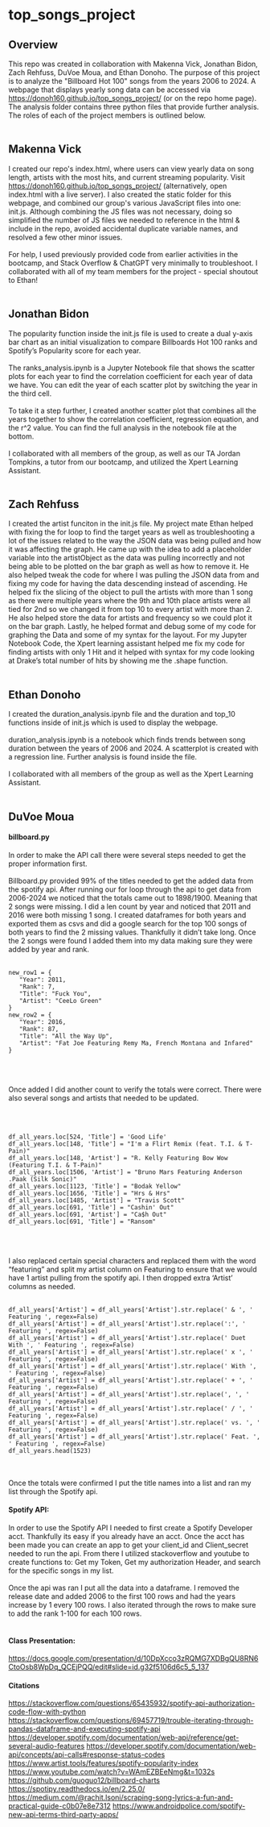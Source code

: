 # top_songs_project

## Overview
This repo was created in collaboration with Makenna Vick, Jonathan Bidon, Zach Rehfuss, DuVoe Moua, and Ethan Donoho. The purpose of this project is to analyze the "Billboard Hot 100" songs from the years 2006 to 2024. A webpage that displays yearly song data can be accessed via https://donoh160.github.io/top_songs_project/ (or on the repo home page). The analysis folder contains three python files that provide further analysis. The roles of each of the project members is outlined below. 
<br><br>

## Makenna Vick
I created our repo's index.html, where users can view yearly data on song length, artists with the most hits, and current streaming popularity. Visit https://donoh160.github.io/top_songs_project/ (alternatively, open index.html with a live server). I also created the static folder for this webpage, and combined our group's various JavaScript files into one: init.js. Although combining the JS files was not necessary, doing so simplified the number of JS files we needed to reference in the html & include in the repo, avoided accidental duplicate variable names, and resolved a few other minor issues. 
<br><br>
For help, I used previously provided code from earlier activities in the bootcamp, and Stack Overflow & ChatGPT very minimally to troubleshoot. I collaborated with all of my team members for the project - special shoutout to Ethan!
<br><br>

## Jonathan Bidon
The popularity function inside the init.js file is used to create a dual y-axis bar chart as an initial visualization to compare Billboards Hot 100 ranks and Spotify’s Popularity score for each year.
<br><br>
The ranks_analysis.ipynb is a Jupyter Notebook file that shows the scatter plots for each year to find the correlation coefficient for each year of data we have. You can edit the year of each scatter plot by switching the year in the third cell.
<br><br>
To take it a step further, I created another scatter plot that combines all the years together to show the correlation coefficient, regression equation, and the r^2 value. You can find the full analysis in the notebook file at the bottom.
<br><br>
I collaborated with all members of the group, as well as our TA Jordan Tompkins, a tutor from our bootcamp, and utilized the Xpert Learning Assistant.
<br><br>

## Zach Rehfuss
I created the artist funciton in the init.js file. My project mate Ethan helped with fixing the for loop to find the target years as well as troubleshooting a lot of the issues related to the way the JSON data was being pulled and how it was affecting the graph. He came up with the idea to add a placeholder variable into the artistObject as the data was pulling incorrectly and not being able to be plotted on the bar graph as well as how to remove it. He also helped tweak the code for where I was pulling the JSON data from and fixing my code for having the data descending instead of ascending. He helped fix the slicing of the object to pull the artists with more than 1 song as there were multiple years where the 9th and 10th place artists were all tied for 2nd so we changed it from top 10 to every artist with more than 2. He also helped store the data for artists and frequency so we could plot it on the bar graph. Lastly, he helped format and debug some of my code for graphing the Data and some of my syntax for the layout. For my Jupyter Notebook Code, the Xpert learning assistant helped me fix my code for finding artists with only 1 Hit and it helped with syntax for my code looking at Drake’s total number of hits by showing me the .shape function.
<br><br>

## Ethan Donoho
I created the duration_analysis.ipynb file and the duration and top_10 functions inside of init.js which is used to display the webpage. 
<br><br>
duration_analysis.ipynb is a notebook which finds trends between song duration between the years of 2006 and 2024. A scatterplot is created with a regression line. Further analysis is found inside the file. 
<br><br>
I collaborated with all members of the group as well as the Xpert Learning Assistant. 
<br><br>

## DuVoe Moua

#### billboard.py
In order to make the API call there were several steps needed to get the proper information first.
<br><br>
Billboard.py provided 99% of the titles needed to get the added data from the spotify api. After running our for loop through the api to get data from 2006-2024 we noticed that the totals came out to 1898/1900. Meaning that 2 songs were missing. I did a len count by year and noticed that 2011 and 2016 were both missing 1 song. I created dataframes for both years and exported them as csvs and did a google search for the top 100 songs of both years to find the 2 missing values. Thankfully it didn’t take long. Once the 2 songs were found I added them into my data making sure they were added by year and rank.
<br><br>

```
new_row1 = {
   "Year": 2011,
   "Rank": 7,
   "Title": "Fuck You",
   "Artist": "CeeLo Green"
}
new_row2 = {
   "Year": 2016,
   "Rank": 87,
   "Title": "All the Way Up",
   "Artist": "Fat Joe Featuring Remy Ma, French Montana and Infared"
}
```
<br><br>

Once added I did another count to verify the totals were correct. There were also several songs and artists that needed to be updated.

<br><br>

```
df_all_years.loc[524, 'Title'] = 'Good Life'
df_all_years.loc[148, 'Title'] = "I'm a Flirt Remix (feat. T.I. & T-Pain)"
df_all_years.loc[148, 'Artist'] = "R. Kelly Featuring Bow Wow (Featuring T.I. & T-Pain)"
df_all_years.loc[1506, 'Artist'] = "Bruno Mars Featuring Anderson .Paak (Silk Sonic)"
df_all_years.loc[1123, 'Title'] = "Bodak Yellow"
df_all_years.loc[1656, 'Title'] = "Hrs & Hrs"
df_all_years.loc[1485, 'Artist'] = "Travis Scott"
df_all_years.loc[691, 'Title'] = "Cashin' Out"
df_all_years.loc[691, 'Artist'] = "Ca$h Out"
df_all_years.loc[691, 'Title'] = "Ransom"
```
<br><br>

I also replaced certain special characters and replaced them with the word “featuring” and split my artist column on Featuring to ensure that we would have 1 artist pulling from the spotify api. I then dropped extra ‘Artist’ columns as needed.
<br><br>

```
df_all_years['Artist'] = df_all_years['Artist'].str.replace(' & ', ' Featuring ', regex=False)
df_all_years['Artist'] = df_all_years['Artist'].str.replace(':', ' Featuring ', regex=False)
df_all_years['Artist'] = df_all_years['Artist'].str.replace(' Duet With ', ' Featuring ', regex=False)
df_all_years['Artist'] = df_all_years['Artist'].str.replace(' x ', ' Featuring ', regex=False)
df_all_years['Artist'] = df_all_years['Artist'].str.replace(' With ', ' Featuring ', regex=False)
df_all_years['Artist'] = df_all_years['Artist'].str.replace(' + ', ' Featuring ', regex=False)
df_all_years['Artist'] = df_all_years['Artist'].str.replace(', ', ' Featuring ', regex=False)
df_all_years['Artist'] = df_all_years['Artist'].str.replace(' / ', ' Featuring ', regex=False)
df_all_years['Artist'] = df_all_years['Artist'].str.replace(' vs. ', ' Featuring ', regex=False)
df_all_years['Artist'] = df_all_years['Artist'].str.replace(' Feat. ', ' Featuring ', regex=False)
df_all_years.head(1523)
```
<br><br>
Once the totals were confirmed I put the title names into a list and ran my list through the Spotify api.

#### Spotify API:
In order to use the Spotify API I needed to first create a Spotify Developer acct. Thankfully its easy if you already have an acct. Once the acct has been made you can create an app to get your client_id and Client_secret needed to run the api. From there I utilized stackoverflow and youtube to create functions to: Get my Token, Get my authorization Header, and search for the specific songs in my list.
<br><br>
Once the api was ran I put all the data into a dataframe. I removed the release date and added 2006 to the first 100 rows and had the years increase by 1 every 100 rows. I also iterated through the rows to make sure to add the rank 1-100 for each 100 rows.
<br><br>

#### Class Presentation:
https://docs.google.com/presentation/d/10DpXcco3zRQMG7XDBgQU8RN6CtoOsb8WpDq_QCEjPQQ/edit#slide=id.g32f5106d6c5_5_137

#### Citations
https://stackoverflow.com/questions/65435932/spotify-api-authorization-code-flow-with-python
https://stackoverflow.com/questions/69457719/trouble-iterating-through-pandas-dataframe-and-executing-spotify-api
https://developer.spotify.com/documentation/web-api/reference/get-several-audio-features
https://developer.spotify.com/documentation/web-api/concepts/api-calls#response-status-codes
https://www.artist.tools/features/spotify-popularity-index
https://www.youtube.com/watch?v=WAmEZBEeNmg&t=1032s
https://github.com/guoguo12/billboard-charts
https://spotipy.readthedocs.io/en/2.25.0/
https://medium.com/@rachit.lsoni/scraping-song-lyrics-a-fun-and-practical-guide-c0b07e8e7312
https://www.androidpolice.com/spotify-new-api-terms-third-party-apps/




